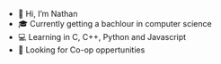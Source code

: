 - 👋 Hi, I’m Nathan
- 🎓 Currently getting a bachlour in computer science
- 💻 Learning in C, C++, Python and Javascript
- 👀 Looking for Co-op oppertunities

<!---
Nathancecixx/Nathancecixx is a ✨ special ✨ repository because its `README.md` (this file) appears on your GitHub profile.
You can click the Preview link to take a look at your changes.
--->
